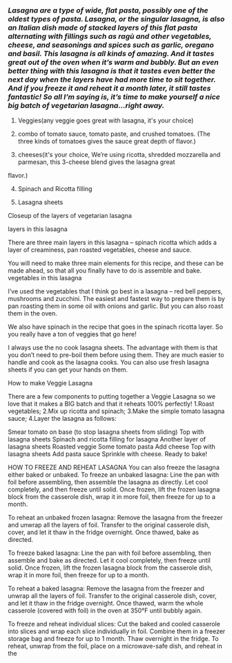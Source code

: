 ### *Lasagna are a type of wide, flat pasta, possibly one of the oldest types of pasta. Lasagna, or the singular lasagna, is also an Italian dish made of stacked layers of this flat pasta alternating with fillings such as ragù and other vegetables, cheese, and seasonings and spices such as garlic, oregano and basil. This lasagna is all kinds of amazing. And it tastes great out of the oven when it’s warm and bubbly. But an even better thing with this lasagna is that it tastes even better the next day when the layers have had more time to sit together. And if you freeze it and reheat it a month later, it still tastes fantastic! So all I’m saying is, it’s time to make yourself a nice big batch of vegetarian lasagna…right away.* 

1. Veggies(any veggie goes great with lasagna, it's your choice)

2. combo of tomato sauce, tomato paste, and crushed tomatoes. (The three kinds of tomatoes gives the sauce great depth of flavor.)

3. cheeses(it's your choice, We’re using ricotta, shredded mozzarella and parmesan, this 3-cheese blend gives the lasagna great

flavor.)

4. Spinach and Ricotta filling

5. Lasagna sheets

Closeup of the layers of vegetarian lasagna

layers in this lasagna

There are three main layers in this lasagna – spinach ricotta which adds a layer of creaminess, pan roasted vegetables, cheese and sauce.

You will need to make three main elements for this recipe, and these can be made ahead, so that all you finally have to do is assemble and bake.
vegetables in this lasagna


I’ve used the vegetables that I think go best in a lasagna – red bell peppers, mushrooms and zucchini. The easiest and fastest way to prepare them is by pan roasting them in some oil with onions and garlic. But you can also roast them in the oven.

We also have spinach in the recipe that goes in the spinach ricotta layer. So you really have a ton of veggies that go here!

I always use the no cook lasagna sheets. The advantage with them is that you don’t need to pre-boil them before using them. They are much easier to handle and cook as the lasagna cooks. You can also use fresh lasagna sheets if you can get your hands on them.


How to make Veggie Lasagna


There are a few components to putting together a Veggie Lasagna so we love that it makes a BIG batch and that it reheats 100% perfectly!
1.Roast vegetables;
2.Mix up ricotta and spinach;
3.Make the simple tomato lasagna sauce;
4.Layer the lasagna as follows:

  Smear tomato on base (to stop lasagna sheets from sliding)
  Top with lasagna sheets
  Spinach and ricotta filling for lasagna
  Another layer of lasagna sheets
  Roasted veggie
  Some tomato pasta
  Add cheese
  Top with lasagna sheets
  Add pasta sauce
  Sprinkle with cheese. Ready to bake!
  
  
  
HOW TO FREEZE AND REHEAT LASAGNA
You can also freeze the lasagna either baked or unbaked.
To freeze an unbaked lasagna: Line the pan with foil before assembling, then assemble the lasagna as directly. Let cool completely, and then freeze until solid. Once frozen, lift the frozen lasagna block from the casserole dish, wrap it in more foil, then freeze for up to a month.

To reheat an unbaked frozen lasagna: Remove the lasagna from the freezer and unwrap all the layers of foil. Transfer to the original casserole dish, cover, and let it thaw in the fridge overnight. Once thawed, bake as directed.

To freeze baked lasagna: Line the pan with foil before assembling, then assemble and bake as directed. Let it cool completely, then freeze until solid. Once frozen, lift the frozen lasagna block from the casserole dish, wrap it in more foil, then freeze for up to a month.

To reheat a baked lasagna: Remove the lasagna from the freezer and unwrap all the layers of foil. Transfer to the original casserole dish, cover, and let it thaw in the fridge overnight. Once thawed, warm the whole casserole (covered with foil) in the oven at 350°F until bubbly again.

To freeze and reheat individual slices: Cut the baked and cooled casserole into slices and wrap each slice individually in foil. Combine them in a freezer storage bag and freeze for up to 1 month. Thaw overnight in the fridge. To reheat, unwrap from the foil, place on a microwave-safe dish, and reheat in the
